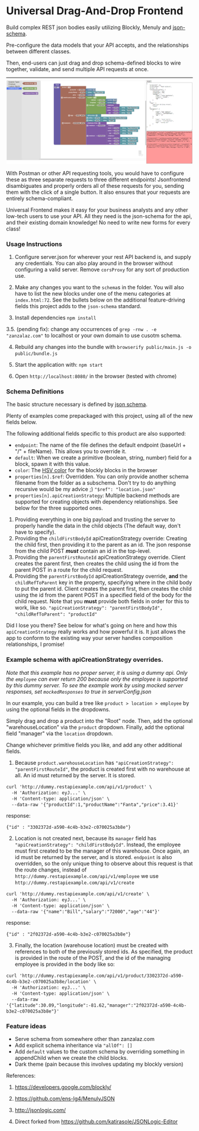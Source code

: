 Universal Drag-And-Drop Frontend
==============
Build complex REST json bodies easily utilizing Blockly, Menuly and [json-schema](https://json-schema.org/draft/2020-12/json-schema-core.html).

Pre-configure the data models that your API accepts, and the relationships between different classes.

Then, end-users can just drag and drop schema-defined blocks to wire together, validate, and send multiple API requests at once.

![Example](https://raw.githubusercontent.com/markd315/JSON-blockbuilder-frontend/master/example.png)

With Postman or other API requesting tools, you would have to configure these as three separate requests to three different endpoints! Jsonfrontend disambiguates and properly orders all of these requests for you, sending them with the click of a single button. It also ensures that your requests are entirely schema-compliant.

Universal Frontend makes it easy for your business analysts and any other low-tech users to use your API. All they need is the json-schema for the api, and their existing domain knowledge! No need to write new forms for every class!

### Usage Instructions

1. Configure server.json for wherever your rest API backend is, and supply any credentials. You can also play around in the browser without configuring a valid server. Remove `corsProxy` for any sort of production use.

2. Make any changes you want to the `schema`s in the folder. You will also have to list the new blocks under one of the menu categories at `index.html:72`. See the bullets below on the additional feature-driving fields this project adds to the `json-schema` standard.

3. Install dependencies `npm install`

3.5. (pending fix): change any occurrences of `grep -rnw . -e "zanzalaz.com"` to localhost or your own domain to use cusotm schema.

4. Rebuild any changes into the bundle with `browserify public/main.js -o public/bundle.js` 

5. Start the application with: `npm start`

6. Open `http://localhost:8080/` in the browser (tested with chrome)


### Schema Definitions

The basic structure necessary is defined by [json schema](https://json-schema.org/draft/2020-12/json-schema-core.html). 


Plenty of examples come prepackaged with this project, using all of the new fields below.

The following additional fields specific to this product are also supported:
- `endpoint`: The name of the file defines the default endpoint (baseUrl + "/" + fileName). This allows you to override it.
- `default`: When we create a primitive (boolean, string, number) field for a block, spawn it with this value.
- `color`: The [HSV color](https://developers.google.com/blockly/guides/create-custom-blocks/block-colour#:~:text=%20Block%20colour%20%201%20Defining%20the%20block,space%20is%20highly%20recommended%2C%20but%20Blockly...%20More%20) for the blockly blocks in the browser
- `properties[n].$ref`: Overridden. You can only provide another schema filename from the folder as a subschema. Don't try to do anything recursive would be my advice ;) `"$ref": "location.json"` 
- `properties[n].apiCreationStrategy`: Multiple backend methods are supported for creating objects with dependency relationships. See below for the three supported ones.

1. Providing everything in one big payload and trusting the server to properly handle the data in the child objects (The default way, don't have to specify).
2. Providing the `childFirstBodyId` apiCreationStrategy override: Creating the child first, then providing it to the parent as an id. The json response from the child POST ***must*** contain an id in the top-level.
3. Providing the `parentFirstRouteId` apiCreationStrategy override. Client creates the parent first, then creates the child using the id from the parent POST in a route for the child request.
4. Providing the `parentFirstBodyId` apiCreationStrategy override, **and** the `childRefToParent` key in the property, specifying where in the child body to put the parent id. Client creates the parent first, then creates the child using the id from the parent POST in a specified field of the body for the child request. Note that you **must** provide both fields in order for this to work, like so. `"apiCreationStrategy": "parentFirstBodyId", "childRefToParent": "productId"`

Did I lose you there? See below for what's going on here and how this `apiCreationStrategy` really works and how powerful it is. It just allows the app to conform to the existing way your server handles composition relationships, I promise!

### Example schema with apiCreationStrategy overrides.

*Note that this example has no proper server, it is using a dummy api. Only the `employee` can ever return 200 because only the employee is supported by this dummy server. To see the example work by using mocked server responses, set `mockedResponses` to true in serverConfig.json*

In our example, you can build a tree like `product > location > employee` by using the optional fields in the dropdowns.

Simply drag and drop a product into the "Root" node. Then, add the optional "warehouseLocation" via the `product` dropdown. Finally, add the optional field "manager" via the `location` dropdown.

Change whichever primitive fields you like, and add any other additional fields.


1. Because `product.warehouseLocation` has `"apiCreationStrategy": "parentFirstRouteId"`, the product is created first with no warehouse at all. An id must returned by the server. It is stored.

```
curl 'http://dummy.restapiexample.com/api/v1/product' \
  -H 'Authorization: eyJ...' \
  -H 'Content-type: application/json' \
  --data-raw '{"productId":1,"productName":"Fanta","price":3.41}'
```
response:
```
{"id" : "3302372d-a590-4c4b-b3e2-c070025a3b8e"}
```

2. Location is not created next, because its `manager` field has `"apiCreationStrategy": "childFirstBodyId"`.
Instead, the employee must first created to be the manager of this warehouse. Once again, an id must be returned by the server, and is stored.
`endpoint` is also overridden, so the only unique thing to observe about this request is that the route changes, instead of `http://dummy.restapiexample.com/api/v1/employee` we use `http://dummy.restapiexample.com/api/v1/create`

```
curl 'http://dummy.restapiexample.com/api/v1/create' \
  -H 'Authorization: eyJ...' \
  -H 'Content-type: application/json' \
  --data-raw '{"name":"Bill","salary":"72000","age":"44"}'
```
response:
```
{"id" : "2f02372d-a590-4c4b-b3e2-c070025a3b8e"}
```

3. Finally, the location (warehouse location) must be created with references to both of the previously stored ids.
As specified, the product is provided in the route of the POST, and the id of the managing employee is provided in the body like so:
```
curl 'http://dummy.restapiexample.com/api/v1/product/3302372d-a590-4c4b-b3e2-c070025a3b8e/location' \
  -H 'Authorization: eyJ...' \
  -H 'Content-type: application/json' \
  --data-raw '{"latitude":30.09,"longitude":-81.62,"manager":"2f02372d-a590-4c4b-b3e2-c070025a3b8e"}'
```


### Feature ideas

- Serve schema from somewhere other than zanzalaz.com
- Add explicit schema inheritance via `"allOf": []`
- Add `default` values to the custom schema by overriding something in appendChild when we create the child blocks.
- Dark theme (pain because this involves updating my blockly version)


References:

1. https://developers.google.com/blockly/

2. https://github.com/ens-lg4/MenulyJSON

3. http://jsonlogic.com/

4. Direct forked from https://github.com/katirasole/JSONLogic-Editor

